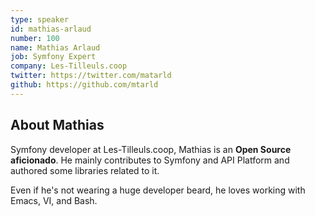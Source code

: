 ```yaml
---
type: speaker
id: mathias-arlaud
number: 100
name: Mathias Arlaud
job: Symfony Expert
company: Les-Tilleuls.coop
twitter: https://twitter.com/matarld
github: https://github.com/mtarld
---
```


## About Mathias

Symfony developer at Les-Tilleuls.coop, Mathias is an **Open Source aficionado**. He mainly contributes to Symfony and API Platform and authored some libraries related to it.

Even if he's not wearing a huge developer beard, he loves working with Emacs, VI, and Bash.